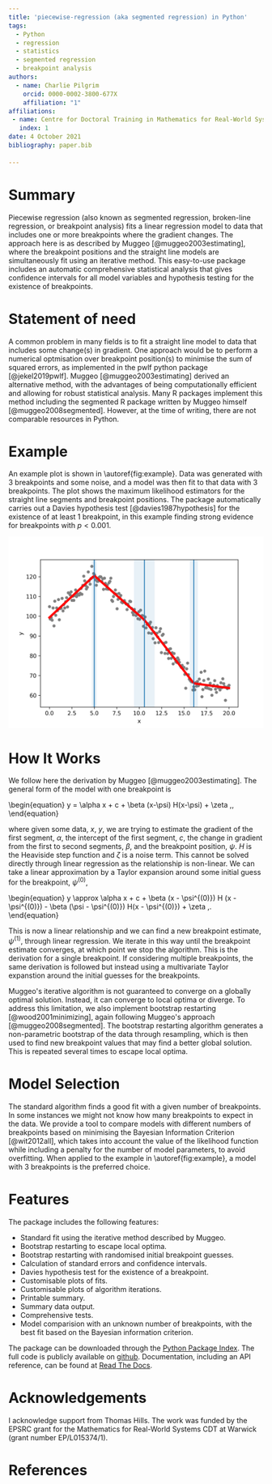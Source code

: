 ```yaml
---
title: 'piecewise-regression (aka segmented regression) in Python'
tags:
  - Python
  - regression
  - statistics
  - segmented regression
  - breakpoint analysis
authors:
  - name: Charlie Pilgrim
    orcid: 0000-0002-3800-677X
    affiliation: "1" 
affiliations:
 - name: Centre for Doctoral Training in Mathematics for Real-World Systems, University of Warwick 
   index: 1
date: 4 October 2021
bibliography: paper.bib

---
```


# Summary

Piecewise regression (also known as segmented regression, broken-line regression, or breakpoint analysis) fits a linear regression model to data that includes one or more breakpoints where the gradient changes. The approach here is as described by Muggeo [@muggeo2003estimating], where the breakpoint positions and the straight line models are simultaneously fit using an iterative method. This easy-to-use package includes an automatic comprehensive statistical analysis that gives confidence intervals for all model variables and hypothesis testing for the existence of breakpoints. 

# Statement of need

A common problem in many fields is to fit a straight line model to data that includes some change(s) in gradient. One approach would be to perform a numerical optmisation over breakpoint position(s) to minimise the sum of squared errors, as implemented in the pwlf python package [@jekel2019pwlf]. Muggeo [@muggeo2003estimating] derived an alternative method, with the advantages of being computationally efficient and allowing for robust statistical analysis. Many R packages implement this method including the segmented R package written by Muggeo himself [@muggeo2008segmented]. However, at the time of writing, there are not comparable resources in Python. 

# Example

An example plot is shown in \autoref{fig:example}. Data was generated with 3 breakpoints and some noise, and a model was then fit to that data with 3 breakpoints. The plot shows the maximum likelihood estimators for the straight line segments and breakpoint positions. The package automatically carries out a Davies hypothesis test [@davies1987hypothesis] for the existence of at least 1 breakpoint, in this example finding strong evidence for breakpoints with $p<0.001$.

![An example model fit (red line) to data (grey markers). The estimated breakpoint positions (blue lines) and confidence intervals (shaded blue regions) are shown. \label{fig:example}](example.png)

# How It Works

We follow here the derivation by Muggeo [@muggeo2003estimating]. The general form of the model with one breakpoint is

\begin{equation}
    y = \alpha x + c + \beta (x-\psi) H(x-\psi) + \zeta \,,
\end{equation}

where given some data, $x$, $y$, we are trying to estimate the gradient of the first segment, $\alpha$, the intercept of the first segment, $c$, the change in gradient from the first to second segments, $\beta$, and the breakpoint position, $\psi$. $H$ is the Heaviside step function and $\zeta$ is a noise term. This cannot be solved directly through linear regression as the relationship is non-linear. We can take a linear approximation by a Taylor expansion around some initial guess for the breakpoint, $\psi^{(0)}$, 

\begin{equation}
    y \approx \alpha x + c + \beta (x - \psi^{(0)}) H (x - \psi^{(0)}) - \beta (\psi - \psi^{(0)}) H(x - \psi^{(0)}) + \zeta \,.
\end{equation}


This is now a linear relationship and we can find a new breakpoint estimate, $\psi^{(1)}$, through linear regression. We iterate in this way until the breakpoint estimate converges, at which point we stop the algorithm. This is the derivation for a single breakpoint. If considering multiple breakpoints, the same derivation is followed but instead using a multivariate Taylor expanstion around the initial guesses for the breakpoints. 

Muggeo's iterative algorithm is not guaranteed to converge on a globally optimal solution. Instead, it can converge to local optima or diverge. To address this limitation, we also implement bootstrap restarting [@wood2001minimizing], again following Muggeo's approach [@muggeo2008segmented]. The bootstrap restarting algorithm generates a non-parametric bootstrap of the data through resampling, which is then used to find new breakpoint values that may find a better global solution. This is repeated several times to escape local optima.  

# Model Selection

The standard algorithm finds a good fit with a given number of breakpoints. In some instances we might not know how many breakpoints to expect in the data. We provide a tool to compare models with different numbers of breakpoints based on minimising the Bayesian Information Criterion [@wit2012all], which takes into account the value of the likelihood function while including a penalty for the number of model parameters, to avoid overfitting. When applied to the example in \autoref{fig:example}, a model with 3 breakpoints is the preferred choice.

# Features

The package includes the following features:

- Standard fit using the iterative method described by Muggeo.
- Bootstrap restarting to escape local optima.
- Bootstrap restarting with randomised initial breakpoint guesses. 
- Calculation of standard errors and confidence intervals.
- Davies hypothesis test for the existence of a breakpoint. 
- Customisable plots of fits.
- Customisable plots of algorithm iterations.
- Printable summary.
- Summary data output.
- Comprehensive tests.
- Model comparision with an unknown number of breakpoints, with the best fit based on the Bayesian information criterion.  

The package can be downloaded through the [Python Package Index](https://pypi.org/project/piecewise-regression/). The full code is publicly available on [github](https://github.com/chasmani/piecewise-regression). Documentation, including an API reference, can be found at [Read The Docs](https://piecewise-regression.readthedocs.io/en/latest/).

# Acknowledgements

I acknowledge support from Thomas Hills. The work was funded by the EPSRC grant for the Mathematics for Real-World Systems CDT at Warwick (grant number EP/L015374/1).

# References